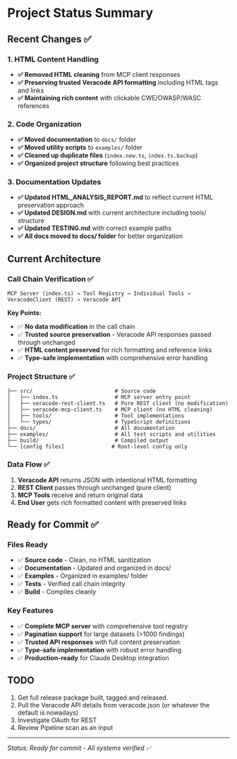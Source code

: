 # Project Status Summary

## Recent Changes ✅

### 1. HTML Content Handling
- **✅ Removed HTML cleaning** from MCP client responses
- **✅ Preserving trusted Veracode API formatting** including HTML tags and links
- **✅ Maintaining rich content** with clickable CWE/OWASP/WASC references

### 2. Code Organization  
- **✅ Moved documentation** to `docs/` folder
- **✅ Moved utility scripts** to `examples/` folder
- **✅ Cleaned up duplicate files** (`index.new.ts`, `index.ts.backup`)
- **✅ Organized project structure** following best practices

### 3. Documentation Updates
- **✅ Updated HTML_ANALYSIS_REPORT.md** to reflect current HTML preservation approach
- **✅ Updated DESIGN.md** with current architecture including tools/ structure
- **✅ Updated TESTING.md** with correct example paths
- **✅ All docs moved to docs/ folder** for better organization

## Current Architecture

### Call Chain Verification ✅
```
MCP Server (index.ts) → Tool Registry → Individual Tools → VeracodeClient (REST) → Veracode API
```

**Key Points:**
- ✅ **No data modification** in the call chain
- ✅ **Trusted source preservation** - Veracode API responses passed through unchanged
- ✅ **HTML content preserved** for rich formatting and reference links
- ✅ **Type-safe implementation** with comprehensive error handling

### Project Structure ✅
```
├── src/                          # Source code
│   ├── index.ts                  # MCP server entry point
│   ├── veracode-rest-client.ts   # Pure REST client (no modification)
│   ├── veracode-mcp-client.ts    # MCP client (no HTML cleaning)
│   ├── tools/                    # Tool implementations
│   └── types/                    # TypeScript definitions
├── docs/                         # All documentation
├── examples/                     # All test scripts and utilities
├── build/                        # Compiled output
└── [config files]               # Root-level config only
```

### Data Flow ✅
1. **Veracode API** returns JSON with intentional HTML formatting
2. **REST Client** passes through unchanged (pure client)
3. **MCP Tools** receive and return original data
4. **End User** gets rich formatted content with preserved links

## Ready for Commit ✅

### Files Ready
- ✅ **Source code** - Clean, no HTML sanitization
- ✅ **Documentation** - Updated and organized in docs/
- ✅ **Examples** - Organized in examples/ folder
- ✅ **Tests** - Verified call chain integrity
- ✅ **Build** - Compiles cleanly

### Key Features
- ✅ **Complete MCP server** with comprehensive tool registry
- ✅ **Pagination support** for large datasets (>1000 findings)
- ✅ **Trusted API responses** with full content preservation
- ✅ **Type-safe implementation** with robust error handling
- ✅ **Production-ready** for Claude Desktop integration

## TODO
1. Get full release package built, tagged and released.
2. Pull the Veracode API details from veracode.json (or whatever the default is nowadays)
3. Investigate OAuth for REST
4. Review Pipeline scan as an input



---
*Status: Ready for commit - All systems verified ✅*
